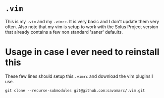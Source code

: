 # `.vim`
This is my `.vim` and my `.vimrc`. It is very basic and I don't update them very
often. Also note that my vim is setup to work with the Solus Project version
that already contains a few non standard 'saner' defaults.

# Usage in case I ever need to reinstall this
These few lines should setup this `.vimrc` and download the vim plugins I use.

    git clone --recurse-submodules git@github.com:savamarc/.vim.git
